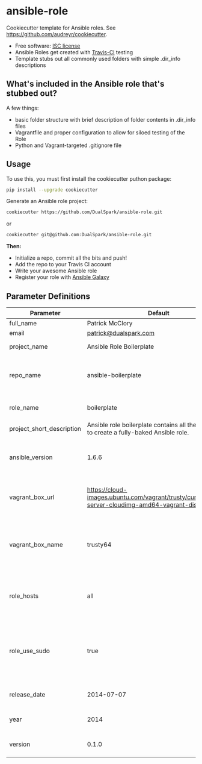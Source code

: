# ansible-role 

Cookiecutter template for Ansible roles. See https://github.com/audreyr/cookiecutter.

* Free software: [ISC license](http://en.wikipedia.org/wiki/ISC_license)
* Ansible Roles get created with [Travis-CI](http://travis-ci.org) testing 
* Template stubs out all commonly used folders with simple .dir_info descriptions 

## What's included in the Ansible role that's stubbed out?

A few things:   

* basic folder structure with brief description of folder contents in .dir_info files
* Vagrantfile and proper configuration to allow for siloed testing of the Role
* Python and Vagrant-targeted .gitignore file

## Usage

To use this, you must first install the cookiecutter puthon package:

```bash
pip install --upgrade cookiecutter
```

Generate an Ansible role project:

```bash
cookiecutter https://github.com/DualSpark/ansible-role.git
```

or

```bash
cookiecutter git@github.com:DualSpark/ansible-role.git
```

**Then:** 

* Initialize a repo, commit all the bits and push!
* Add the repo to your Travis CI account
* Write your awesome Ansible role
* Register your role with [Ansible Galaxy](https://galaxy.ansible.com/)

## Parameter Definitions

| Parameter | Default | Description | 
|---|---|---| 
| full_name  | Patrick McClory  | Author's name.  |
| email  | patrick@dualspark.com  | Author's email.  |
| project_name  | Ansible Role Boilerplate  | Friendly name for the project.  |
| repo_name  | ansible-boilerplate  | Name of the repository to hold the new role being created.  |
| role_name  | boilerplate  | Name of the role to be created.  | 
| project_short_description  | Ansible role boilerplate contains all the boilerplate to create a fully-baked Ansible role.  | 
| ansible_version  | 1.6.6  | Version of Ansible to use when testing the role being developed.  | 
| vagrant_box_url  | https://cloud-images.ubuntu.com/vagrant/trusty/current/trusty-server-cloudimg-amd64-vagrant-disk1.box  | URL that Vagrant will use to retrieve the base Vagrant image from  |
| vagrant_box_name  | trusty64  |  Vagrant Box name to use as an alias for the box downloaded from vagrant_box_url  |
| role_hosts  | all  | Ansible configuration that indicates which hosts should have the role deployed  |
| role_use_sudo  | true  | Indicates that Ansible should use sudo when calling commands in the role definition yml file  |
| release_date  | 2014-07-07  | Date that repo is to be/was released  | 
| year  | 2014  | Year that repo is to be/was released  |
| version  | 0.1.0  | Initial version of the role being created  | 

